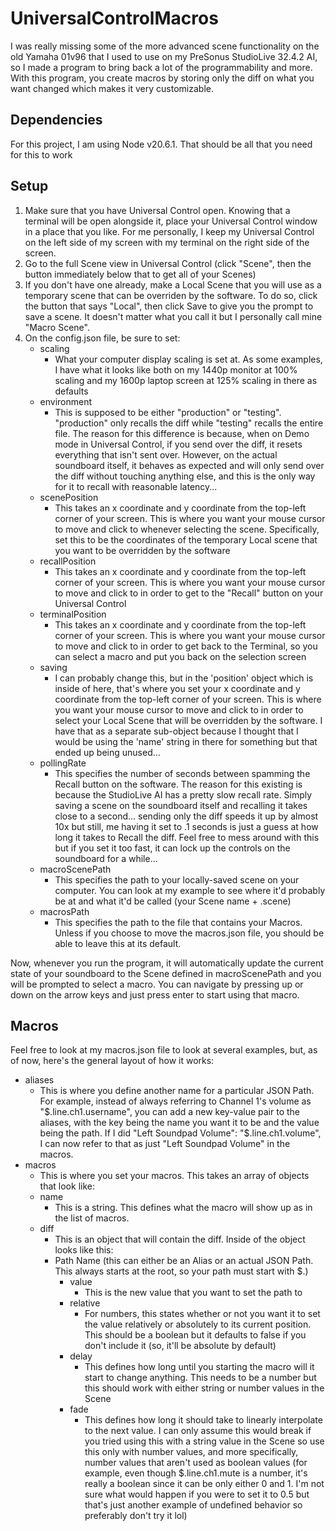 # UniversalControlMacros
I was really missing some of the more advanced scene functionality on the old Yamaha 01v96 that I used to use on my PreSonus StudioLive 32.4.2 AI, so I made a program to bring back a lot of the programmability and more. With this program, you create macros by storing only the diff on what you want changed which makes it very customizable.

## Dependencies
For this project, I am using Node v20.6.1. That should be all that you need for this to work

## Setup
1. Make sure that you have Universal Control open. Knowing that a terminal will be open alongside it, place your Universal Control window in a place that you like. For me personally, I keep my Universal Control on the left side of my screen with my terminal on the right side of the screen.
2. Go to the full Scene view in Universal Control (click "Scene", then the button immediately below that to get all of your Scenes)
3. If you don't have one already, make a Local Scene that you will use as a temporary scene that can be overriden by the software. To do so, click the button that says "Local", then click Save to give you the prompt to save a scene. It doesn't matter what you call it but I personally call mine "Macro Scene".
5. On the config.json file, be sure to set:
   * scaling
       * What your computer display scaling is set at. As some examples, I have what it looks like both on my 1440p monitor at 100% scaling and my 1600p laptop screen at 125% scaling in there as defaults
   * environment
       * This is supposed to be either "production" or "testing". "production" only recalls the diff while "testing" recalls the entire file. The reason for this difference is because, when on Demo mode in Universal Control, if you send over the diff, it resets everything that isn't sent over. However, on the actual soundboard itself, it behaves as expected and will only send over the diff without touching anything else, and this is the only way for it to recall with reasonable latency...
   * scenePosition
       * This takes an x coordinate and y coordinate from the top-left corner of your screen. This is where you want your mouse cursor to move and click to whenever selecting the scene. Specifically, set this to be the coordinates of the temporary Local scene that you want to be overridden by the software
   * recallPosition
       * This takes an x coordinate and y coordinate from the top-left corner of your screen. This is where you want your mouse cursor to move and click to in order to get to the "Recall" button on your Universal Control
   * terminalPosition
       * This takes an x coordinate and y coordinate from the top-left corner of your screen. This is where you want your mouse cursor to move and click to in order to get back to the Terminal, so you can select a macro and put you back on the selection screen
   * saving
       * I can probably change this, but in the 'position' object which is inside of here, that's where you set your x coordinate and y coordinate from the top-left corner of your screen. This is where you want your mouse cursor to move and click to in order to select your Local Scene that will be overridden by the software. I have that as a separate sub-object because I thought that I would be using the 'name' string in there for something but that ended up being unused...
   * pollingRate
       * This specifies the number of seconds between spamming the Recall button on the software. The reason for this existing is because the StudioLive AI has a pretty slow recall rate. Simply saving a scene on the soundboard itself and recalling it takes close to a second... sending only the diff speeds it up by almost 10x but still, me having it set to .1 seconds is just a guess at how long it takes to Recall the diff. Feel free to mess around with this but if you set it too fast, it can lock up the controls on the soundboard for a while...
   * macroScenePath
       * This specifies the path to your locally-saved scene on your computer. You can look at my example to see where it'd probably be at and what it'd be called (your Scene name + .scene)
   * macrosPath
       * This specifies the path to the file that contains your Macros. Unless if you choose to move the macros.json file, you should be able to leave this at its default.

Now, whenever you run the program, it will automatically update the current state of your soundboard to the Scene defined in macroScenePath and you will be prompted to select a macro. You can navigate by pressing up or down on the arrow keys and just press enter to start using that macro.
    
## Macros
Feel free to look at my macros.json file to look at several examples, but, as of now, here's the general layout of how it works:
 * aliases
     * This is where you define another name for a particular JSON Path. For example, instead of always referring to Channel 1's volume as "$.line.ch1.username", you can add a new key-value pair to the aliases, with the key being the name you want it to be and the value being the path. If I did "Left Soundpad Volume": "$.line.ch1.volume", I can now refer to that as just "Left Soundpad Volume" in the macros.
 * macros
     * This is where you set your macros. This takes an array of objects that look like:
     * name
         * This is a string. This defines what the macro will show up as in the list of macros.
     * diff
         * This is an object that will contain the diff. Inside of the object looks like this:
         * Path Name (this can either be an Alias or an actual JSON Path. This always starts at the root, so your path must start with $.)
             * value
                 * This is the new value that you want to set the path to
             * relative
                 * For numbers, this states whether or not you want it to set the value relatively or absolutely to its current position. This should be a boolean but it defaults to false if you don't include it (so, it'll be absolute by default)
             * delay
                 * This defines how long until you starting the macro will it start to change anything. This needs to be a number but this should work with either string or number values in the Scene
             * fade
                 * This defines how long it should take to linearly interpolate to the next value. I can only assume this would break if you tried using this with a string value in the Scene so use this only with number values, and more specifically, number values that aren't used as boolean values (for example, even though $.line.ch1.mute is a number, it's really a boolean since it can be only either 0 and 1. I'm not sure what would happen if you were to set it to 0.5 but that's just another example of undefined behavior so preferably don't try it lol)

